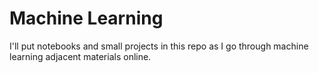# Machine Learning
I'll put notebooks and small projects in this repo as I go through machine learning adjacent materials online.
